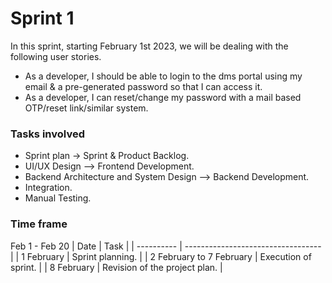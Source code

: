 # Sprint 1

In this sprint, starting February 1st 2023, we will be dealing with the following user stories.

- As a developer, I should be able to login to the dms portal using my email & a pre-generated password so that I can access it.
- As a developer, I can reset/change my password with a mail based OTP/reset link/similar system.

### Tasks involved

- Sprint plan -> Sprint & Product Backlog.
- UI/UX Design --> Frontend Development.
- Backend Architecture and System Design --> Backend Development.
- Integration.
- Manual Testing.

### Time frame

Feb 1 - Feb 20
| Date | Task |
| ---------- | ---------------------------------- |
| 1 February | Sprint planning. |
| 2 February to 7 February | Execution of sprint. |
| 8 February | Revision of the project plan. |
